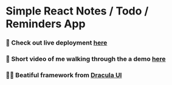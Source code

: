 # Simple React Notes / Todo / Reminders App 

### :notebook_with_decorative_cover: Check out live deployment [here](https://deft-sfogliatella-d33a5d.netlify.app/)

### :movie_camera: Short video of me walking through the a demo [here](https://www.loom.com/share/dd8c748610984619a97fe8ceba64dca5)

### :vampire_man: Beatiful framework from [Dracula UI](https://ui.draculatheme.com/)
